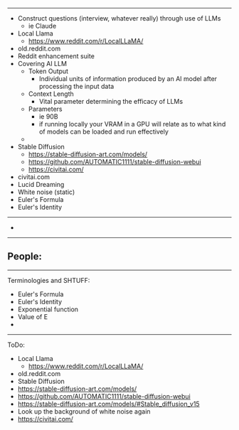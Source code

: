 
---
- Construct questions (interview, whatever really) through use of LLMs
	- ie Claude
- Local Llama
	- https://www.reddit.com/r/LocalLLaMA/
- old.reddit.com
- Reddit enhancement suite
- Covering AI LLM
	- Token Output
		- Individual units of information produced by an AI model after processing the input data
	- Context Length
		- Vital parameter determining the efficacy of LLMs
	- Parameters
		- ie 90B
		- if running locally your VRAM in a GPU will relate as to what kind of models can be loaded and run effectively
	- 
- Stable Diffusion
	- https://stable-diffusion-art.com/models/
	- https://github.com/AUTOMATIC1111/stable-diffusion-webui
	- https://civitai.com/
- civitai.com
- Lucid Dreaming
- White noise (static)
- Euler's Formula
- Euler's Identity
---
- 
---
People:
- 
---
Terminologies and SHTUFF:
- Euler's Formula
- Euler's Identity
- Exponential function
- Value of E
- 
---
ToDo:
-  Local Llama
	- https://www.reddit.com/r/LocalLLaMA/
- old.reddit.com
- Stable Diffusion
- https://stable-diffusion-art.com/models/
- https://github.com/AUTOMATIC1111/stable-diffusion-webui
- https://stable-diffusion-art.com/models/#Stable_diffusion_v15
- Look up the background of white noise again
- https://civitai.com/